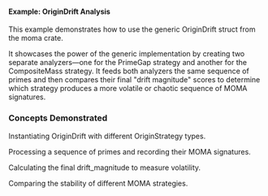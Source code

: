 #### Example: OriginDrift Analysis
This example demonstrates how to use the generic OriginDrift struct from the moma crate.

It showcases the power of the generic implementation by creating two separate analyzers—one for the PrimeGap strategy and another for the CompositeMass strategy. It feeds both analyzers the same sequence of primes and then compares their final "drift magnitude" scores to determine which strategy produces a more volatile or chaotic sequence of MOMA signatures.

### Concepts Demonstrated
Instantiating OriginDrift with different OriginStrategy types.

Processing a sequence of primes and recording their MOMA signatures.

Calculating the final drift_magnitude to measure volatility.

Comparing the stability of different MOMA strategies.

